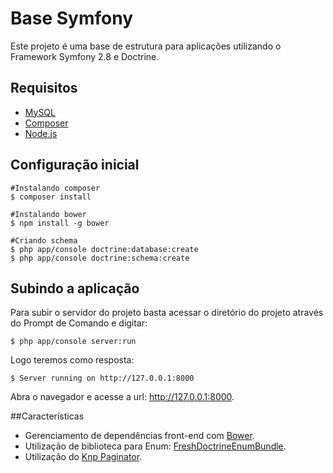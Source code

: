 # Base Symfony
Este projeto é uma base de estrutura para aplicações utilizando o Framework Symfony 2.8 e Doctrine.

## Requisitos
* [MySQL](https://www.mysql.com/)
* [Composer](https://getcomposer.org/)
* [Node.js](https://nodejs.org/en/)

## Configuração inicial
```
#Instalando composer
$ composer install

#Instalando bower
$ npm install -g bower
```
```
#Criando schema
$ php app/console doctrine:database:create
$ php app/console doctrine:schema:create
```

## Subindo a aplicação
Para subir o servidor do projeto basta acessar o diretório do projeto através do Prompt de Comando e digitar:
```
$ php app/console server:run
```
Logo teremos como resposta:
```
$ Server running on http://127.0.0.1:8000
```
Abra o navegador e acesse a url: http://127.0.0.1:8000.

##Características
* Gerenciamento de dependências front-end com [Bower](https://bower.io/).
* Utilização de biblioteca para Enum: [FreshDoctrineEnumBundle](https://github.com/fre5h/DoctrineEnumBundle).
* Utilização do [Knp Paginator](https://github.com/KnpLabs/KnpPaginatorBundle).